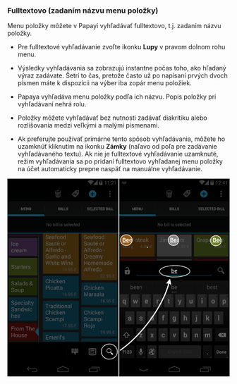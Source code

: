 ### Fulltextovo \(zadaním názvu menu položky\)

Menu položky môžete v Papayi vyhľadávať fulltextovo, t.j. zadaním názvu položky.

* Pre fulltextové vyhľadávanie zvoľte ikonku **Lupy** v pravom dolnom rohu menu.

* Výsledky vyhľadávania sa zobrazujú instantne počas toho, ako hľadaný výraz zadávate. Šetrí to čas, pretože často už po napísaní prvých dvoch písmen máte k dispozícii na výber iba zopár menu položiek.

* Papaya vyhľadáva menu položky podľa ich názvu. Popis položky pri vyhľadávaní nehrá rolu.

* Položky môžete vyhľadávať bez nutnosti zadávať diakritiku alebo rozlišovania medzi veľkými a malými písmenami.

* Ak preferujte používať primárne tento spôsob vyhľadávania, môžete ho uzamknúť kliknutím na ikonku **Zámky** \(naľavo od poľa pre zadávanie vyhľadávaného textu\). Ak nie je fulltextové vyhľadávanie uzamknuté, režim vyhľadávania sa po pridaní fulltextovo vyhľadanej menu položky na účet automaticky prepne naspäť na manuálne vyhľadávanie.


![](/assets/Vyhladavanie.png)
